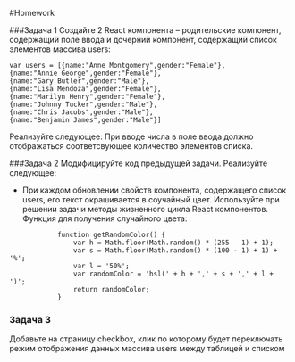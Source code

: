 #Homework 

###Задача 1 
Создайте 2 React компонента – родительские компонент, содержащий поле ввода и дочерний компонент, содержащий список элементов массива users: 
```
var users = [{name:"Anne Montgomery",gender:"Female"},
{name:"Annie George",gender:"Female"},
{name:"Gary Butler",gender:"Male"},
{name:"Lisa Mendoza",gender:"Female"},
{name:"Marilyn Henry",gender:"Female"},
{name:"Johnny Tucker",gender:"Male"},
{name:"Chris Jacobs",gender:"Male"},
{name:"Benjamin James",gender:"Male"}] 
```
Реализуйте следующее: 
При вводе числа в поле ввода должно отображаться соответсвующее количество элементов списка. 

###Задача 2 
Модифицируйте код предыдущей задачи. Реализуйте следующее: 
* При каждом обновлении свойств компонента, содержащего список users,  его текст окрашивается в соучайный цвет. Используйте при решении задачи методы жизненного цикла React компонентов. 
Функция для получения случайного цвета: 
```
            function getRandomColor() {
                var h = Math.floor(Math.random() * (255 - 1) + 1); 
                var s = Math.floor(Math.random() * (100 - 1) + 1) + '%'; 
                var l = '50%'; 
                var randomColor = 'hsl(' + h + ',' + s + ',' + l + ')';
                return randomColor;
            }
```
### Задача 3
Добавьте на страницу checkbox, клик по которому будет переключать режим отображения данных массива users между таблицей и списком
